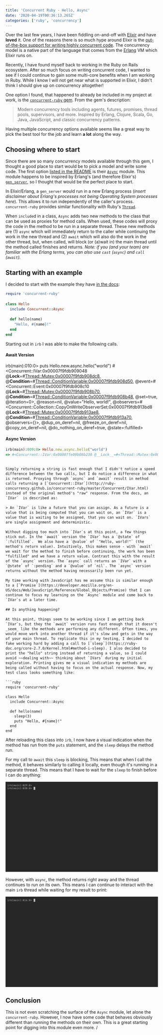 ```yaml
---
title: 'Concurrent Ruby - Hello, Async'
date: '2020-04-19T00:36:13.265Z'
categories: ['ruby', 'concurrency']
---
```


Over the last few years, I have been fiddling on-and-off with [Elixir](https://elixir-lang.org/) and have **loved** it. One of the reasons there is so much hype around Elixir is the [out-of-the-box support for writing highly concurrent code](https://elixir-lang.org/getting-started/processes.html). The concurrency model is a native part of the language that comes from the [Erlang](https://www.erlang.org/) VM which Elixir runs on. 

Recently, I have found myself back to working in the Ruby on Rails ecosystem. After so much focus on writing concurrent code, I wanted to see if I could continue to gain some multi-core benefits when I am working in Ruby. While I know I will not get near what is supported in Elixir, I didn't think I should give up on concurrency altogether!

One option I found, that happened to already be included in my project at work, is the [`concurrent-ruby` gem](https:/github.com/ruby-concurrency/concurrent-ruby). From the gem's description:

> Modern concurrency tools including agents, futures, promises, thread pools, supervisors, and more. Inspired by Erlang, Clojure, Scala, Go, Java, JavaScript, and classic concurrency patterns.

Having multiple concurrency options available seems like a great way to pick the best tool for the job and learn **a lot** along the way.

## Choosing where to start 

Since there are so many concurrency models available through this gem, I thought a good place to start would be to pick a model and write some code. The first option [listed in the README](https://github.com/ruby-concurrency/concurrent-ruby#general-purpose-concurrency-abstractions) is their [`Async`](http://ruby-concurrency.github.io/concurrent-ruby/master/Concurrent/Async.html)  module. This module happens to be inspired by Erlang's (and therefore Elixir's) [`gen_server`](https://elixir-lang.org/getting-started/mix-otp/genserver.html), so I thought that would be the perfect place to start. 

In Elixir/Erlang, a `gen_server` would run in a new Erlang process (_insert disclaimer about Erlang's processes not being Operating System processes here_). This allows it to run independently of the caller's process. `concurrent-ruby` provides similar functionality with Ruby's [`Thread`](https://ruby-doc.org/core-2.7.0/Thread.html). 

When `include`d in a class, `Async` adds two new methods to the class that can be used as proxies for method calls. When used, these codes will proxy the code in the method to be run in a separate thread. These new methods are (1) `async` which will immediately return to the caller while continuing the work in the new thread and (2) `await` which will also do the work in the other thread, but, when called, will block (or (a)wait in) the main thread until the method called finishes and returns. _Note: if you (and your team) are familiar with the Erlang terms, you can also use `cast` (`async`) and `call` (`await`)._

## Starting with an example

I decided to start with the example they have [in the docs](http://ruby-concurrency.github.io/concurrent-ruby/master/Concurrent/Async.html):

```ruby
require 'concurrent-ruby'

class Hello
  include Concurrent::Async

  def hello(name)
    "Hello, #{name}!"
  end
end
```

Starting out in `irb` I was able to make the following calls.

#### Await Version

irb(main):010:0> puts Hello.new.async.hello("world")
 #<Concurrent::IVar:0x00007f9fdb909048 @__Lock__=#<Thread::Mutex:0x00007f9fdb908dc8>, @__Condition__=#<Thread::ConditionVariable:0x00007f9fdb908d50>, @event=#<Concurrent::Event:0x00007f9fdb908c10 @__Lock__=#<Thread::Mutex:0x00007f9fdb908b70>, @__Condition__=#<Thread::ConditionVariable:0x00007f9fdb908b48>, @set=true, @iteration=0>, @reason=nil, @value="Hello, world!", @observers=#<Concurrent::Collection::CopyOnWriteObserverSet:0x00007f9fdb913bd8 @__Lock__=#<Thread::Mutex:0x00007f9fdb913ae8>, @__Condition__=#<Thread::ConditionVariable:0x00007f9fdb913a70>, @observers={}>, @dup_on_deref=nil, @freeze_on_deref=nil, @copy_on_deref=nil, @do_nothing_on_deref=true, @state=:fulfilled>

#### Async Version

```ruby
irb(main):009:0> Hello.new.async.hello("world")
=> #<Concurrent::IVar:0x00007fe09b08b230 @__Lock__=#<Thread::Mutex:0x00007fe09b08b1b8>, @__Condition__=#<Thread::ConditionVariable:0x00007fe09b08b190>, @event=#<Concurrent::Event:0x00007fe09b08b118 @__Lock__=#<Thread::Mutex:0x00007fe09b08b0a0>, @__Condition__=#<Thread::ConditionVariable:0x00007fe09b08b078>, @set=false, @iteration=0>, @reason=nil, @value=nil, @observers=#<Concurrent::Collection::CopyOnWriteObserverSet:0x00007fe09b08b028 @__Lock__=#<Thread::Mutex:0x00007fe09b08afd8>, @__Condition__=#<Thread::ConditionVariable:0x00007fe09b08afb0>, @observers={}>, @dup_on_deref=nil, @freeze_on_deref=nil, @copy_on_deref=nil, @do_nothing_on_deref=true, @state=:pending>
```


```

Simply returning a string is fast enough that I didn't notice a speed difference between the two calls, but I do notice a difference in what is returned. Proxying through `async` and `await` result in method calls returning a [`Concurrent::IVar`](http://ruby-concurrency.github.io/concurrent-ruby/master/Concurrent/IVar.html) instead of the original method's "raw" response. From the docs, an `IVar`  is described as:

> An `IVar` is like a future that you can assign. As a future is a value that is being computed that you can wait on, an `IVar` is a value that is waiting to be assigned, that you can wait on. `IVars` are single assignment and deterministic.

Without digging too much into `IVar`s at this point, a few things stick out. In the `await` version the `IVar` has a `@state` of `:fulfilled`.  We also have a `@value` of `"Hello, world!"` (the method's return value). Intuitively, this makes sense - with `await` we wait for the method to finish before continuing, the work has been "fulfilled" and we have a return value. Contrast this with the result of the `async` version. The `async` call returns an `IVar` with a `@state` of `:pending` and a `@value` of `nil`. The `async` version returns without the method having necessarily been run yet. 

My time working with JavaScript has me assume this is similar enough to a [`Promise`](https://developer.mozilla.org/en-US/docs/Web/JavaScript/Reference/Global_Objects/Promise) that I can continue to focus my learning on the `Async` module and come back to `IVar`s at a later time. 

## Is anything happening? 

At this point, things seem to be working since I am getting back `IVar`s, but they the `await` version runs fast enough that it doesn't _seem_ like the methods are performing any different. Often times, you would move work into another thread if it's slow and gets in the way of your main thread. To replicate this in my testing, I decided to fake working hard by adding a call to [`sleep`](https://ruby-doc.org/core-2.7.0/Kernel.html#method-i-sleep). I also decided to print the "hello" string instead of returning a value, so I could avoid ~~dealing with~~ thinking about `IVars` during my initial exploration. Printing gives me a visual indication my methods are being called without having to focus on the actual response. Now, my test class looks something like:

```ruby
require 'concurrent-ruby'

class Hello
  include Concurrent::Async

  def hello(name)
    sleep(3) 
    puts "Hello, #{name}!"
  end
end
```

After reloading this class into `irb`, I now have a visual indication when the method has run from the `puts` statement, and the `sleep` delays the method run. 

For my call to `await` this `sleep` is blocking, This means that when I call the method, it behaves similarly to calling it locally, even though it's running in a separate thread. This means that I have to wait for the `sleep` to finish before I can do anything:

<img src='./hello-await-with-sleep.gif' loading="lazy" />

However, with `async`, the method returns right away and the thread continues to run on its own. This means I can continue to interact with the main `irb` thread while waiting for my result to print:

<img src='./hello-async-with-sleep.gif' loading="lazy" />

## Conclusion

This is not even scratching the surface of the `Async` module, let alone the `concurrent-ruby`. However, I now have some code that behaves obviously different than running the methods on their own. This is a great starting point for digging into this module even more.
/
